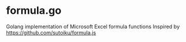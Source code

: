 # formula.go
Golang implementation of Microsoft Excel formula functions
Inspired by https://github.com/sutoiku/formula.js
